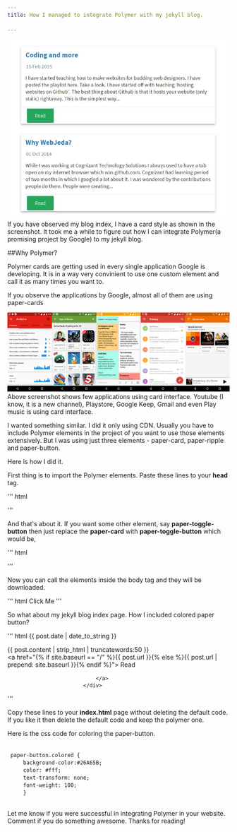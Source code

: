```yaml
---
title: How I managed to integrate Polymer with my jekyll blog.

---
```


![How I managed to integrate Polymer with github pages jekyll](/images/github-pages-polymer.JPG)
If you have observed my blog index, I have a card style as shown in the screenshot. It took me a while to figure out how I can integrate Polymer(a promising project by Google) to my jekyll blog.

##Why Polymer?

Polymer cards are getting used in every single application Google is developing. It is in a way very convinient to use one custom element and call it as many times you want to.

If you observe the applications by Google, almost all of them are using paper-cards

![Applications that are using polymer](/images/applications-using-polymer-cards-screenshot.jpg)
Above screenshot shows few applications using card interface. Youtube (I know, it is a new channel), Playstore, Google Keep, Gmail and even Play music is using card interface.

I wanted something similar. I did it only using CDN. Usually you have to include Polymer elements in the project of you want to use those elements extensively. But I was using just three elements - paper-card, paper-ripple and paper-button.

Here is how I did it.

First thing is to import the Polymer elements. Paste these lines to your **head** tag.

''' html
<link rel="import" href="https://cdn.rawgit.com/download/polymer-cdn/1.1.4/lib/paper-card/paper-card.html" />
<link rel="import" href="https://cdn.rawgit.com/download/polymer-cdn/1.1.4/lib/paper-button/paper-button.html" />
'''

And that's about it. If you want some other element, say **paper-toggle-button** then just replace the **paper-card** with **paper-toggle-button** which would be,

''' html
<link rel="import" href="https://cdn.rawgit.com/download/polymer-cdn/1.1.4/lib/paper-toggle-button/paper-toggle-button.html" />
'''

Now you can call the elements inside the body tag and they will be downloaded. 

''' html
<paper-button>Click Me</paper-button>
'''

So what about my jekyll blog index page. How I included colored paper button?

''' html
 <paper-card heading="{{ post.title }}">
        <time datetime="{{ post.date | date_to_xmlschema }}" >{{ post.date | date_to_string }}</time>
                    <div class="card-content">{{ post.content | strip_html | truncatewords:50 }}</div>
                            <div class="card-actions">
                                <a href="{% if site.baseurl == "/" %}{{ post.url }}{% else %}{{ post.url | prepend: site.baseurl }}{% endif %}">                                    <paper-button class="colored" raised>Read</paper-button>
           
                                </a>
                            </div>
</paper-card>
'''

Copy these lines to your **index.html** page without deleting the default code. If you like it then delete the default code and keep the polymer one.


Here is the css code for coloring the paper-button.

<code>
 paper-button.colored {
     background-color:#26A65B;
     color: #fff;
     text-transform: none;
     font-weight: 100;     
     }
     
</code>

Let me know if you were successful in integrating Polymer in your website. Comment if you do something awesome.
Thanks for reading!
